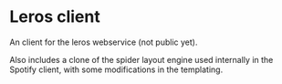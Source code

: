 # Leros client
An client for the leros webservice (not public yet).

Also includes a clone of the spider layout engine used internally in the Spotify client, with some modifications in the templating.
